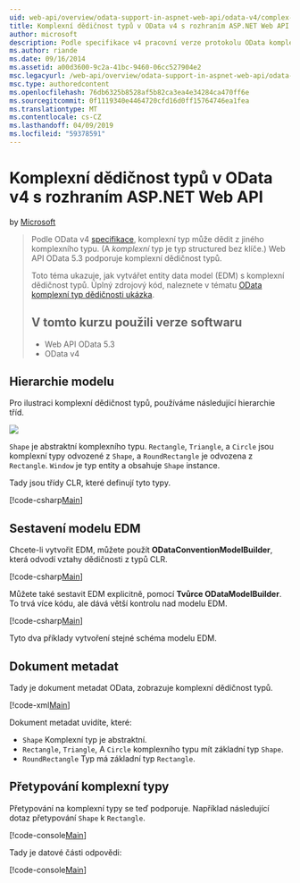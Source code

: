 ```yaml
---
uid: web-api/overview/odata-support-in-aspnet-web-api/odata-v4/complex-type-inheritance-in-odata-v4
title: Komplexní dědičnost typů v OData v4 s rozhraním ASP.NET Web API | Dokumentace Microsoftu
author: microsoft
description: Podle specifikace v4 pracovní verze protokolu OData komplexní typ může dědit z jiného komplexního typu. (Komplexní typ je strukturovaného typu bez klíče.) Webové rozhraní API...
ms.author: riande
ms.date: 09/16/2014
ms.assetid: a00d3600-9c2a-41bc-9460-06cc527904e2
msc.legacyurl: /web-api/overview/odata-support-in-aspnet-web-api/odata-v4/complex-type-inheritance-in-odata-v4
msc.type: authoredcontent
ms.openlocfilehash: 76db6325b8528af5b82ca3ea4e34284ca470ff6e
ms.sourcegitcommit: 0f1119340e4464720cfd16d0ff15764746ea1fea
ms.translationtype: MT
ms.contentlocale: cs-CZ
ms.lasthandoff: 04/09/2019
ms.locfileid: "59378591"
---
```

# <a name="complex-type-inheritance-in-odata-v4-with-aspnet-web-api"></a>Komplexní dědičnost typů v OData v4 s rozhraním ASP.NET Web API

by [Microsoft](https://github.com/microsoft)

> Podle OData v4 [specifikace](http://www.odata.org/documentation/odata-version-4-0/), komplexní typ může dědit z jiného komplexního typu. (A *komplexní* typ je typ structured bez klíče.) Web API OData 5.3 podporuje komplexní dědičnost typů.
> 
> Toto téma ukazuje, jak vytvářet entity data model (EDM) s komplexní dědičnost typů. Úplný zdrojový kód, naleznete v tématu [OData komplexní typ dědičnosti ukázka](http://aspnet.codeplex.com/sourcecontrol/latest#Samples/WebApi/OData/v4/ODataComplexTypeInheritanceSample/ReadMe.txt).
> 
> ## <a name="software-versions-used-in-the-tutorial"></a>V tomto kurzu použili verze softwaru
> 
> 
> - Web API OData 5.3
> - OData v4


## <a name="model-hierarchy"></a>Hierarchie modelu

Pro ilustraci komplexní dědičnost typů, používáme následující hierarchie tříd.

![](complex-type-inheritance-in-odata-v4/_static/image1.png)

`Shape` je abstraktní komplexního typu. `Rectangle`, `Triangle`, a `Circle` jsou komplexní typy odvozené z `Shape`, a `RoundRectangle` je odvozena z `Rectangle`. `Window` je typ entity a obsahuje `Shape` instance.

Tady jsou třídy CLR, které definují tyto typy.

[!code-csharp[Main](complex-type-inheritance-in-odata-v4/samples/sample1.cs)]

## <a name="build-the-edm-model"></a>Sestavení modelu EDM

Chcete-li vytvořit EDM, můžete použít **ODataConventionModelBuilder**, která odvodí vztahy dědičnosti z typů CLR.

[!code-csharp[Main](complex-type-inheritance-in-odata-v4/samples/sample2.cs)]

Můžete také sestavit EDM explicitně, pomocí **Tvůrce ODataModelBuilder**. To trvá více kódu, ale dává větší kontrolu nad modelu EDM.

[!code-csharp[Main](complex-type-inheritance-in-odata-v4/samples/sample3.cs)]

Tyto dva příklady vytvoření stejné schéma modelu EDM.

## <a name="metadata-document"></a>Dokument metadat

Tady je dokument metadat OData, zobrazuje komplexní dědičnost typů.

[!code-xml[Main](complex-type-inheritance-in-odata-v4/samples/sample4.xml?highlight=13,17,25,30)]

Dokument metadat uvidíte, které:

- `Shape` Komplexní typ je abstraktní.
- `Rectangle`, `Triangle`, A `Circle` komplexního typu mít základní typ `Shape`.
- `RoundRectangle` Typ má základní typ `Rectangle`.

## <a name="casting-complex-types"></a>Přetypování komplexní typy

Přetypování na komplexní typy se teď podporuje. Například následující dotaz přetypování `Shape` k `Rectangle`.

[!code-console[Main](complex-type-inheritance-in-odata-v4/samples/sample5.cmd)]

Tady je datové části odpovědi:

[!code-console[Main](complex-type-inheritance-in-odata-v4/samples/sample6.cmd)]

